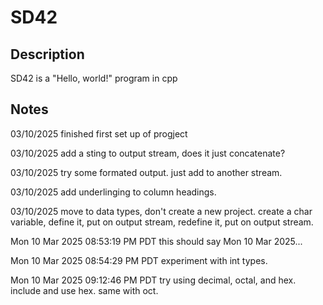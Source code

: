 # SD42
## Description
SD42 is a "Hello, world!" program in cpp

## Notes
03/10/2025 finished first set up of progject

03/10/2025 add a sting to output stream, does it just concatenate?

03/10/2025 try some formated output. just add to another stream.

03/10/2025 add underlinging to column headings.

03/10/2025 move to data types, don't create a new project. create a char
variable, define it, put on output stream, redefine it, put on output stream.


Mon 10 Mar 2025 08:53:19 PM PDT this should say Mon 10 Mar 2025...


Mon 10 Mar 2025 08:54:29 PM PDT
experiment with int types.


Mon 10 Mar 2025 09:12:46 PM PDT
try using decimal, octal, and hex.
include <iomanip> and use hex.
same with oct.
